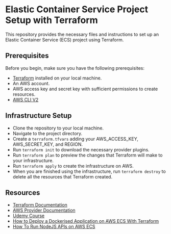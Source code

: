 # Elastic Container Service Project Setup with Terraform

This repository provides the necessary files and instructions to set up an Elastic Container Service (ECS) project using Terraform.


## Prerequisites
Before you begin, make sure you have the following prerequisites:

* [Terraform](https://developer.hashicorp.com/terraform/tutorials/aws-get-started/install-cli) installed on your local machine.
* An AWS account.
* AWS access key and secret key with sufficient permissions to create resources.
* [AWS CLI V2](https://docs.aws.amazon.com/cli/latest/userguide/getting-started-install.html)

## Infrastructure Setup

* Clone the repository to your local machine.
* Navigate to the project directory.
* Create a `terraform.tfvars` adding your AWS_ACCESS_KEY, AWS_SECRET_KEY, and REGION.
* Run `terraform init` to download the necessary provider plugins.
* Run `terraform plan` to preview the changes that Terraform will make to your infrastructure.
* Run `terraform apply` to create the infrastructure on AWS.
* When you are finished using the infrastructure, run `terraform destroy` to delete all the resources that Terraform created.

## Resources

* [Terraform Documentation](https://developer.hashicorp.com/terraform/docs)
* [AWS Provider Documentation](https://registry.terraform.io/providers/hashicorp/aws/latest/docs)
* [Udemy Course](https://www.udemy.com/course/deploy-fargate-ecs-apps-infrastructure-aws-with-terraform/)
* [How to Deploy a Dockerised Application on AWS ECS With Terraform](https://medium.com/avmconsulting-blog/how-to-deploy-a-dockerised-node-js-application-on-aws-ecs-with-terraform-3e6bceb48785)
* [How To Run NodeJS APIs on AWS ECS](https://medium.com/bb-tutorials-and-thoughts/how-to-run-nodejs-apis-on-aws-ecs-f50c003b6921)